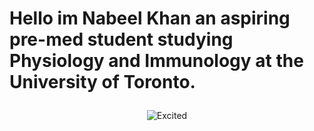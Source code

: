 # <p>Hello im Nabeel Khan an aspiring pre-med student studying Physiology and Immunology at the University of Toronto. </p>
<p align="center">
  <img src="https://tenor.com/view/dr-house-house-gif-11916099077674228393" alt="Excited">
</p>
  
 
